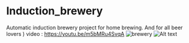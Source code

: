 # Induction_brewery
Automatic induction brewery project for home brewing.
And for all beer lovers )
video : https://youtu.be/m5bMRu4SvqA
![brewery](https://github.com/[SergeyAndriyanov]/[Induction_brewery]/blob/img[branch]/img1.jpg?raw=true)
![Alt text](relative/blob/img/img1.jpg?raw=true "brewery")